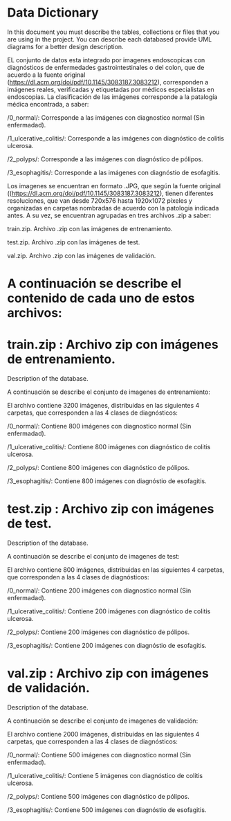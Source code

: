 # Data Dictionary

In this document you must describe the tables, collections or files that you are using in the project. You can describe each databased provide UML diagrams for a better design description.

EL conjunto de datos esta integrado por imagenes endoscopicas con diagnósticos de enfermedades gastrointestinales o del colon, que de acuerdo a la fuente original (https://dl.acm.org/doi/pdf/10.1145/3083187.3083212), corresponden a imágenes reales, verificadas y etiquetadas por médicos especialistas en endoscopias. La clasificación de las imágenes corresponde a la patalogía médica encontrada, a saber:

/0_normal/: Corresponde a las imágenes con diagnostico normal (Sin
enfermadad).

/1_ulcerative_colitis/: Corresponde a las imágenes con diagnóstico de colitis ulcerosa.

/2_polyps/: Corresponde a las imágenes con diagnóstico de pólipos.

/3_esophagitis/: Corresponde a las imágenes con diagnóstio de esofagitis.

Los imagenes se encuentran en formato .JPG, que según la fuente original ((https://dl.acm.org/doi/pdf/10.1145/3083187.3083212), tienen diferentes resoluciones, que van desde 720x576 hasta 1920x1072 píxeles y organizadas en carpetas nombradas de acuerdo con la patologia indicada antes.   A su vez, se encuentran agrupadas en tres archivos .zip a saber:

train.zip. Archivo .zip con las imágenes de entrenamiento.

test.zip. Archivo .zip con las imágenes de test.

val.zip. Archivo .zip con las imágenes de validación.

# A continuación se describe el contenido de cada uno de estos archivos:


# train.zip : Archivo zip con imágenes de entrenamiento.

Description of the database.

A continuación se describe el conjunto de imagenes de entrenamiento:

El archivo contiene 3200 imágenes, distribuidas en las siguientes 4 carpetas, que corresponden a las 4 clases de diagnósticos:

/0_normal/: Contiene 800 imágenes con diagnostico normal (Sin
enfermadad).

/1_ulcerative_colitis/: Contiene 800 imágenes con diagnóstico de colitis ulcerosa.

/2_polyps/: Contiene 800 imágenes con diagnóstico de pólipos.

/3_esophagitis/: Contiene 800 imágenes con diagnóstio de esofagitis.




# test.zip : Archivo zip con imágenes de test.

Description of the database.

A continuación se describe el conjunto de imagenes de test:

El archivo contiene 800 imágenes, distribuidas en las siguientes 4 carpetas, que corresponden a las 4 clases de diagnósticos:

/0_normal/: Contiene 200 imágenes con diagnostico normal (Sin
enfermadad).

/1_ulcerative_colitis/: Contiene 200 imágenes con diagnóstico de colitis ulcerosa.

/2_polyps/: Contiene 200 imágenes con diagnóstico de pólipos.

/3_esophagitis/: Contiene 200 imágenes con diagnóstio de esofagitis.


# val.zip : Archivo zip con imágenes de validación.

Description of the database.

A continuación se describe el conjunto de imagenes de validación:

El archivo contiene 2000 imágenes, distribuidas en las siguientes 4 carpetas, que corresponden a las 4 clases de diagnósticos:

/0_normal/: Contiene 500 imágenes con diagnostico normal (Sin
enfermadad).

/1_ulcerative_colitis/: Contiene 5 imágenes con diagnóstico de colitis ulcerosa.

/2_polyps/: Contiene 500 imágenes con diagnóstico de pólipos.

/3_esophagitis/: Contiene 500 imágenes con diagnóstio de esofagitis.
